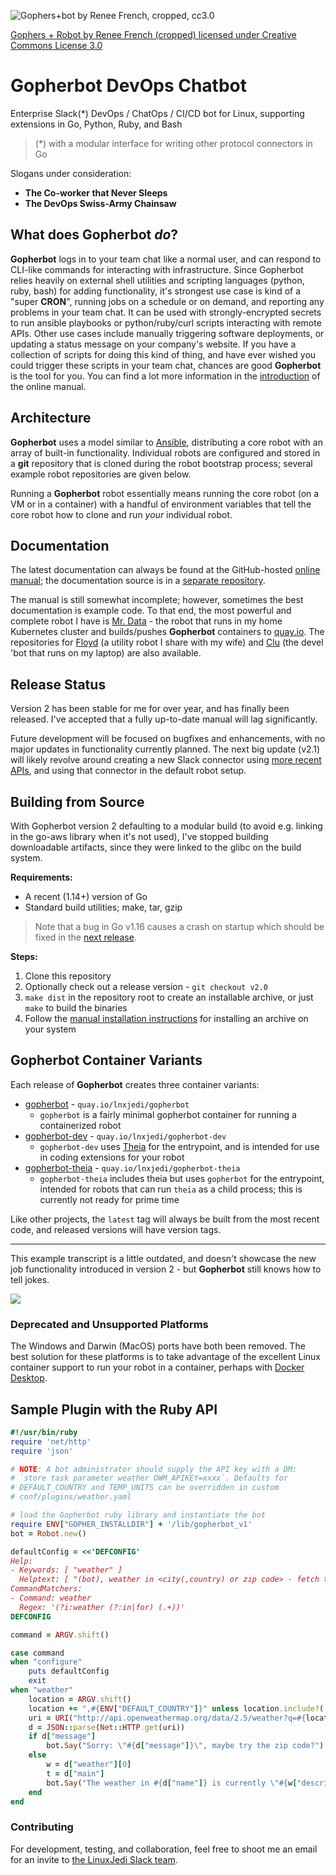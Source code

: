 ![Gophers+bot by Renee French, cropped, cc3.0](https://raw.githubusercontent.com/wiki/lnxjedi/gopherbot/gopherbot.PNG)

[Gophers + Robot by Renee French (cropped) licensed under Creative Commons License 3.0](https://creativecommons.org/licenses/by/3.0/)

# Gopherbot DevOps Chatbot

Enterprise Slack(\*) DevOps / ChatOps / CI/CD bot for Linux, supporting extensions in Go, Python, Ruby, and Bash

> (*) with a modular interface for writing other protocol connectors in Go

Slogans under consideration:
* **The Co-worker that Never Sleeps**
* **The DevOps Swiss-Army Chainsaw**

## What does Gopherbot *do*?
**Gopherbot** logs in to your team chat like a normal user, and can respond to CLI-like commands for interacting with infrastructure. Since Gopherbot relies heavily on external shell utilities and scripting languages (python, ruby, bash) for adding functionality, it's strongest use case is kind of a "super **CRON**", running jobs on a schedule or on demand, and reporting any problems in your team chat. It can be used with strongly-encrypted secrets to run ansible playbooks or python/ruby/curl scripts interacting with remote APIs. Other use cases include manually triggering software deployments, or updating a status message on your company's website. If you have a collection of scripts for doing this kind of thing, and have ever wished you could trigger these scripts in your team chat, chances are good **Gopherbot** is the tool for you. You can find a lot more information in the [introduction](https://lnxjedi.github.io/gopherbot/Introduction.html) of the online manual.

## Architecture
**Gopherbot** uses a model similar to [Ansible](https://ansible.com), distributing a core robot with an array of built-in functionality. Individual robots are configured and stored in a **git** repository that is cloned during the robot bootstrap process; several example robot repositories are given below.

Running a **Gopherbot** robot essentially means running the core robot (on a VM or in a container) with a handful of environment variables that tell the core robot how to clone and run *your* individual robot.

## Documentation
The latest documentation can always be found at the GitHub-hosted [online manual](https://lnxjedi.github.io/gopherbot); the documentation source is in a [separate repository](https://github.com/lnxjedi/gopherbot-doc).

The manual is still somewhat incomplete; however, sometimes the best documentation is example code. To that end, the most powerful and complete robot I have is [Mr. Data](https://github.com/parsley42/data-gopherbot) - the robot that runs in my home Kubernetes cluster and builds/pushes **Gopherbot** containers to [quay.io](https://quay.io/lnxjedi). The repositories for [Floyd](https://github.com/parsley42/floyd-gopherbot) (a utility robot I share with my wife) and [Clu](https://github.com/parsley42/clu-gopherbot) (the devel 'bot that runs on my laptop) are also available.

## Release Status
Version 2 has been stable for me for over year, and has finally been released. I've accepted that a fully up-to-date manual will lag significantly.

Future development will be focused on bugfixes and enhancements, with no major updates in functionality currently planned. The next big update (v2.1) will likely revolve around creating a new Slack connector using [more recent APIs](https://api.slack.com/apis/connections/socket), and using that connector in the default robot setup.

## Building from Source
With Gopherbot version 2 defaulting to a modular build (to avoid e.g. linking in the go-aws library when it's not used), I've stopped building downloadable artifacts, since they were linked to the glibc on the build system.

**Requirements:**
* A recent (1.14+) version of Go
* Standard build utilities; make, tar, gzip
> Note that a bug in Go v1.16 causes a crash on startup which should be fixed in the [next release](https://github.com/golang/go/issues/44586).

**Steps:**
1. Clone this repository
1. Optionally check out a release version - `git checkout v2.0`
1. `make dist` in the repository root to create an installable archive, or just `make` to build the binaries
1. Follow the [manual installation instructions](https://lnxjedi.github.io/gopherbot/install/ManualInstall.html) for installing an archive on your system

## Gopherbot Container Variants
Each release of **Gopherbot** creates three container variants:
* [gopherbot](https://quay.io/repository/lnxjedi/gopherbot) - `quay.io/lnxjedi/gopherbot`
  * `gopherbot` is a fairly minimal gopherbot container for running a containerized robot
* [gopherbot-dev](https://quay.io/repository/lnxjedi/gopherbot-dev) - `quay.io/lnxjedi/gopherbot-dev`
  * `gopherbot-dev` uses [Theia](https://github.com/theia-ide/theia-apps) for the entrypoint, and is intended for use in coding extensions for your robot
* [gopherbot-theia](https://quay.io/repository/lnxjedi/gopherbot-theia) - `quay.io/lnxjedi/gopherbot-theia`
  * `gopherbot-theia` includes theia but uses `gopherbot` for the entrypoint, intended for robots that can run `theia` as a child process; this is currently not ready for prime time

Like other projects, the `latest` tag will always be built from the most recent code, and released versions will have version tags.

---

This example transcript is a little outdated, and doesn't showcase the new job functionality introduced in version 2 - but **Gopherbot** still knows how to tell jokes.

![](https://raw.githubusercontent.com/wiki/lnxjedi/gopherbot/botdemo.gif)

### Deprecated and Unsupported Platforms
The Windows and Darwin (MacOS) ports have both been removed. The best solution for these platforms is to take advantage of the excellent Linux container support to run your robot in a container, perhaps with [Docker Desktop](https://www.docker.com/products/docker-desktop).

## Sample Plugin with the Ruby API
```ruby
#!/usr/bin/ruby
require 'net/http'
require 'json'

# NOTE: A bot administrator should supply the API key with a DM:
# `store task parameter weather OWM_APIKEY=xxxx`. Defaults for
# DEFAULT_COUNTRY and TEMP_UNITS can be overridden in custom
# conf/plugins/weather.yaml

# load the Gopherbot ruby library and instantiate the bot
require ENV["GOPHER_INSTALLDIR"] + '/lib/gopherbot_v1'
bot = Robot.new()

defaultConfig = <<'DEFCONFIG'
Help:
- Keywords: [ "weather" ]
  Helptext: [ "(bot), weather in <city(,country) or zip code> - fetch the weather from OpenWeatherMap" ]
CommandMatchers:
- Command: weather
  Regex: '(?i:weather (?:in|for) (.+))'
DEFCONFIG

command = ARGV.shift()

case command
when "configure"
	puts defaultConfig
	exit
when "weather"
    location = ARGV.shift()
    location += ",#{ENV["DEFAULT_COUNTRY"]}" unless location.include?(',')
    uri = URI("http://api.openweathermap.org/data/2.5/weather?q=#{location}&units=#{ENV["TEMP_UNITS"]}&APPID=#{ENV["OWM_APIKEY"]}")
    d = JSON::parse(Net::HTTP.get(uri))
    if d["message"]
        bot.Say("Sorry: \"#{d["message"]}\", maybe try the zip code?")
    else
        w = d["weather"][0]
        t = d["main"]
        bot.Say("The weather in #{d["name"]} is currently \"#{w["description"]}\" and #{t["temp"]} degrees, with a forecast low of #{t["temp_min"]} and high of #{t["temp_max"]}")
    end
end
```

### Contributing
For development, testing, and collaboration, feel free to shoot me an email for an invite to [the LinuxJedi Slack team](https://linuxjedi.slack.com).
